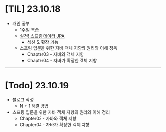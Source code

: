 # [TIL] 23.10.18

* 개인 공부
  * 1주일 복습
  * [실전! 스프링 데이터 JPA](https://www.inflearn.com/course/%EC%8A%A4%ED%94%84%EB%A7%81-%EB%8D%B0%EC%9D%B4%ED%84%B0-JPA-%EC%8B%A4%EC%A0%84/dashboard)
    * 섹션 5. 확장 기능
  * 스프링 입문을 위한 자바 객체 지향의 원리와 이해 정독
    * Chapter03 - 자바와 객체 지향
    * Chapter04 - 자바가 확장한 객체 지향

---
# [Todo] 23.10.19
* 블로그 작성
  * N + 1 해결 방법
* 스프링 입문을 위한 자바 객체 지향의 원리와 이해 정리
  * Chapter03 - 자바와 객체 지향
  * Chapter04 - 자바가 확장한 객체 지향

